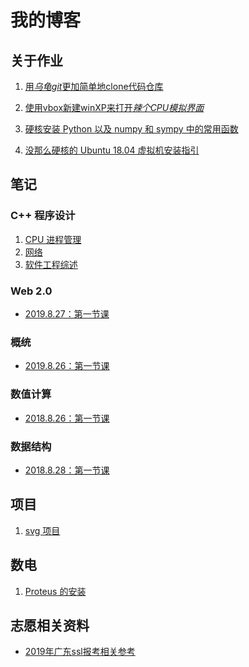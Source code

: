 # 我的博客

## 关于作业

1. <a href="001(forlab01">用*乌龟git*更加简单地clone代码仓库</a>

2. <a href="002(forlab07">使用vbox新建winXP来打开*辣个CPU模拟界面*</a>

3. <a href="003(forlab10">硬核安装 Python 以及 numpy 和 sympy 中的常用函数</a>

4. <a href="004(forlab15">没那么硬核的 Ubuntu 18.04 虚拟机安装指引</a>

## 笔记

### C++ 程序设计

1. <a href="note/CPUmanagement">CPU 进程管理</a>
2. <a href="note/Network_and_WWW">网络</a>
3. <a href="note/SEreview">软件工程综述</a>

### Web 2.0

* [2019.8.27：第一节课](/blog/note/web2.0/2019.8.27)

### 概统

* [2019.8.26：第一节课](/blog/note/概统/2019.8.26)

### 数值计算

* [2018.8.26：第一节课](/blog/note/数值计算方法/2019.8.26.html)

### 数据结构

* [2018.8.28：第一节课](/blog/note/数据结构/2019.8.28.html)

## 项目

1. <a href="work/svg/readme"> svg 项目</a>

## 数电

1. <a href="DigitalFundamentals/proteus"> Proteus 的安装 </a>

## 志愿相关资料

* <a href="gaokao/2019年">2019年广东ssl报考相关参考</a>